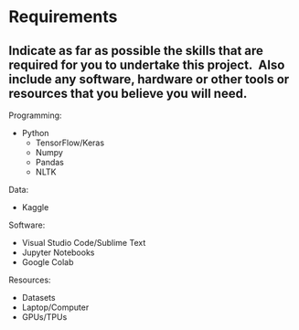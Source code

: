 # Requirements

## Indicate as far as possible the skills that are required for you to undertake this project.  Also include any software, hardware or other tools or resources that you believe you will need.

Programming:
* Python
	* TensorFlow/Keras
	* Numpy
	* Pandas
	* NLTK

Data:
* Kaggle

Software:
* Visual Studio Code/Sublime Text
* Jupyter Notebooks
* Google Colab

Resources:
* Datasets
* Laptop/Computer
* GPUs/TPUs